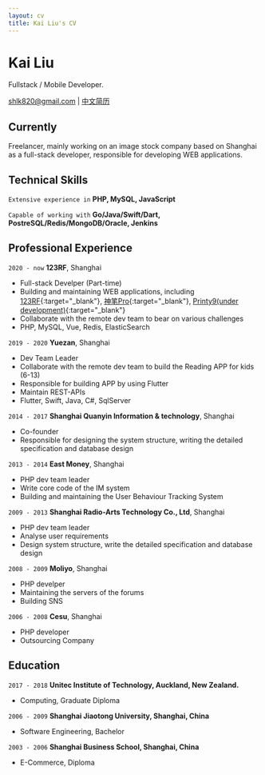 ```yaml
---
layout: cv
title: Kai Liu's CV
---
```

# Kai Liu
Fullstack / Mobile Developer.

<div id="webaddress">
<a href="mailto:shlk820@gmail.com">shlk820@gmail.com</a>
| <a href="https://shlk20.github.io/cv/index-CN">中文简历</a>
</div>


## Currently

Freelancer, mainly working on an image stock company based on Shanghai as a full-stack developer, responsible for developing WEB applications.

## Technical Skills

`Extensive experience in`
__PHP, MySQL, JavaScript__

`Capable of working with`
__Go/Java/Swift/Dart, PostreSQL/Redis/MongoDB/Oracle, Jenkins__


## Professional Experience

`2020 - now`
__123RF__, Shanghai

- Full-stack Develper (Part-time)
- Building and maintaining WEB applications, including [123RF](https://123rf.com.cn){:target="_blank"}, [神笔Pro](https://vip.shenbipro.com){:target="_blank"}, [Printy9(under development)](http://demo.printy9.com/){:target="_blank"}
- Collaborate with the remote dev team to bear on various challenges
- PHP, MySQL, Vue, Redis, ElasticSearch

`2019 - 2020`
__Yuezan__, Shanghai

- Dev Team Leader
- Collaborate with the remote dev team to build the Reading APP for kids (6-13)
- Responsible for building APP by using Flutter
- Maintain REST-APIs
- Flutter, Swift, Java, C#, SqlServer

`2014 - 2017`
__Shanghai Quanyin Information & technology__, Shanghai

- Co-founder
- Responsible for designing the system structure, writing the detailed specification and database design

`2013 - 2014`
__East Money__, Shanghai

- PHP dev team leader
- Write core code of the IM system
- Building and maintaining the User Behaviour Tracking System

`2009 - 2013`
__Shanghai Radio-Arts Technology Co., Ltd__, Shanghai

- PHP dev team leader
- Analyse user requirements
- Design system structure, write the detailed specification and database design

`2008 - 2009`
__Moliyo__, Shanghai

- PHP develper
- Maintaining the servers of the forums
- Building SNS

`2006 - 2008`
__Cesu__, Shanghai

- PHP developer
- Outsourcing Company


## Education

`2017 - 2018`
__Unitec Institute of Technology, Auckland, New Zealand.__

- Computing, Graduate Diploma

`2006 - 2009`
__Shanghai Jiaotong University, Shanghai, China__

- Software Engineering, Bachelor

`2003 - 2006`
__Shanghai Business School, Shanghai, China__

- E-Commerce, Diploma


<!-- ### Footer

Last updated: May 2022 -->



